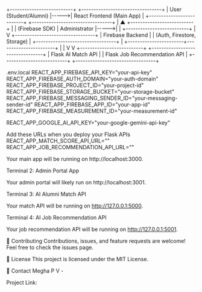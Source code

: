 +--------------------------+      +---------------------------------+
|   User (Student/Alumni)  |----->|   React Frontend (Main App)     |
+--------------------------+      +---------------------------------+
| ▲
+--------------------------+      | |           (Firebase SDK)
|        Administrator     |----->| |
+--------------------------+      | V
+---------------------------------+
|   Firebase Backend              |
|   (Auth, Firestore, Storage)    |
+---------------------------------+
|
+-----------------------+-----------------------+
|                                               |
V                                               V
+--------------------------+      +---------------------------------+
|   Flask AI Match API     |      |   Flask Job Recommendation API  |
+--------------------------+      +---------------------------------+

.env.local
REACT_APP_FIREBASE_API_KEY="your-api-key"
REACT_APP_FIREBASE_AUTH_DOMAIN="your-auth-domain"
REACT_APP_FIREBASE_PROJECT_ID="your-project-id"
REACT_APP_FIREBASE_STORAGE_BUCKET="your-storage-bucket"
REACT_APP_FIREBASE_MESSAGING_SENDER_ID="your-messaging-sender-id"
REACT_APP_FIREBASE_APP_ID="your-app-id"
REACT_APP_FIREBASE_MEASUREMENT_ID="your-measurement-id"

REACT_APP_GOOGLE_AI_API_KEY="your-google-gemini-api-key"

Add these URLs when you deploy your Flask APIs
REACT_APP_MATCH_SCORE_API_URL=""
REACT_APP_JOB_RECOMMENDATION_API_URL=""

Your main app will be running on http://localhost:3000.

Terminal 2: Admin Portal App

Your admin portal will likely run on http://localhost:3001.

Terminal 3: AI Alumni Match API

Your match API will be running on http://127.0.0.1:5000.

Terminal 4: AI Job Recommendation API

Your job recommendation API will be running on http://127.0.0.1:5001.

🤝 Contributing
Contributions, issues, and feature requests are welcome! Feel free to check the issues page.

📜 License
This project is licensed under the MIT License.

📧 Contact
Megha P V - 

Project Link: 
